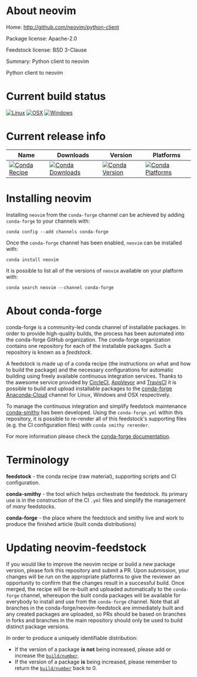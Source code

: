 About neovim
============

Home: http://github.com/neovim/python-client

Package license: Apache-2.0

Feedstock license: BSD 3-Clause

Summary: Python client to neovim

Python client to neovim


Current build status
====================

[![Linux](https://img.shields.io/circleci/project/github/conda-forge/neovim-feedstock/master.svg?label=Linux)](https://circleci.com/gh/conda-forge/neovim-feedstock)
[![OSX](https://img.shields.io/travis/conda-forge/neovim-feedstock/master.svg?label=macOS)](https://travis-ci.org/conda-forge/neovim-feedstock)
[![Windows](https://img.shields.io/appveyor/ci/conda-forge/neovim-feedstock/master.svg?label=Windows)](https://ci.appveyor.com/project/conda-forge/neovim-feedstock/branch/master)

Current release info
====================

| Name | Downloads | Version | Platforms |
| --- | --- | --- | --- |
| [![Conda Recipe](https://img.shields.io/badge/recipe-neovim-green.svg)](https://anaconda.org/conda-forge/neovim) | [![Conda Downloads](https://img.shields.io/conda/dn/conda-forge/neovim.svg)](https://anaconda.org/conda-forge/neovim) | [![Conda Version](https://img.shields.io/conda/vn/conda-forge/neovim.svg)](https://anaconda.org/conda-forge/neovim) | [![Conda Platforms](https://img.shields.io/conda/pn/conda-forge/neovim.svg)](https://anaconda.org/conda-forge/neovim) |

Installing neovim
=================

Installing `neovim` from the `conda-forge` channel can be achieved by adding `conda-forge` to your channels with:

```
conda config --add channels conda-forge
```

Once the `conda-forge` channel has been enabled, `neovim` can be installed with:

```
conda install neovim
```

It is possible to list all of the versions of `neovim` available on your platform with:

```
conda search neovim --channel conda-forge
```


About conda-forge
=================

conda-forge is a community-led conda channel of installable packages.
In order to provide high-quality builds, the process has been automated into the
conda-forge GitHub organization. The conda-forge organization contains one repository
for each of the installable packages. Such a repository is known as a *feedstock*.

A feedstock is made up of a conda recipe (the instructions on what and how to build
the package) and the necessary configurations for automatic building using freely
available continuous integration services. Thanks to the awesome service provided by
[CircleCI](https://circleci.com/), [AppVeyor](http://www.appveyor.com/)
and [TravisCI](https://travis-ci.org/) it is possible to build and upload installable
packages to the [conda-forge](https://anaconda.org/conda-forge)
[Anaconda-Cloud](http://docs.anaconda.org/) channel for Linux, Windows and OSX respectively.

To manage the continuous integration and simplify feedstock maintenance
[conda-smithy](http://github.com/conda-forge/conda-smithy) has been developed.
Using the ``conda-forge.yml`` within this repository, it is possible to re-render all of
this feedstock's supporting files (e.g. the CI configuration files) with ``conda smithy rerender``.

For more information please check the [conda-forge documentation](https://conda-forge.org/docs/).

Terminology
===========

**feedstock** - the conda recipe (raw material), supporting scripts and CI configuration.

**conda-smithy** - the tool which helps orchestrate the feedstock.
                   Its primary use is in the construction of the CI ``.yml`` files
                   and simplify the management of *many* feedstocks.

**conda-forge** - the place where the feedstock and smithy live and work to
                  produce the finished article (built conda distributions)


Updating neovim-feedstock
=========================

If you would like to improve the neovim recipe or build a new
package version, please fork this repository and submit a PR. Upon submission,
your changes will be run on the appropriate platforms to give the reviewer an
opportunity to confirm that the changes result in a successful build. Once
merged, the recipe will be re-built and uploaded automatically to the
`conda-forge` channel, whereupon the built conda packages will be available for
everybody to install and use from the `conda-forge` channel.
Note that all branches in the conda-forge/neovim-feedstock are
immediately built and any created packages are uploaded, so PRs should be based
on branches in forks and branches in the main repository should only be used to
build distinct package versions.

In order to produce a uniquely identifiable distribution:
 * If the version of a package **is not** being increased, please add or increase
   the [``build/number``](http://conda.pydata.org/docs/building/meta-yaml.html#build-number-and-string).
 * If the version of a package **is** being increased, please remember to return
   the [``build/number``](http://conda.pydata.org/docs/building/meta-yaml.html#build-number-and-string)
   back to 0.